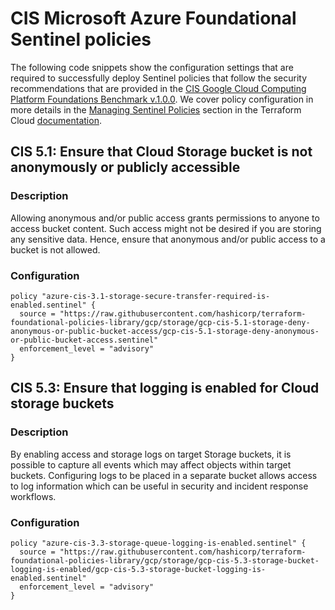 #  CIS Microsoft Azure Foundational Sentinel policies

The following code snippets show the configuration settings that are required to successfully deploy Sentinel policies that follow the security recommendations that are provided in the [CIS Google Cloud Computing Platform Foundations Benchmark v.1.0.0](https://www.cisecurity.org/benchmark/google_cloud_computing_platform/). We cover policy configuration in more details in the [Managing Sentinel Policies](https://www.terraform.io/docs/cloud/sentinel/manage-policies.html) section in the Terraform Cloud [documentation](https://www.terraform.io/docs/cloud/index.html).

## CIS 5.1: Ensure that Cloud Storage bucket is not anonymously or publicly accessible

### Description
Allowing anonymous and/or public access grants permissions to anyone to access bucket content. Such access might not be desired if you are storing any sensitive data. Hence, ensure that anonymous and/or public access to a bucket is not allowed.

### Configuration

```hcl
policy "azure-cis-3.1-storage-secure-transfer-required-is-enabled.sentinel" {
  source = "https://raw.githubusercontent.com/hashicorp/terraform-foundational-policies-library/gcp/storage/gcp-cis-5.1-storage-deny-anonymous-or-public-bucket-access/gcp-cis-5.1-storage-deny-anonymous-or-public-bucket-access.sentinel"
  enforcement_level = "advisory"
}
```

## CIS 5.3: Ensure that logging is enabled for Cloud storage buckets

### Description
By enabling access and storage logs on target Storage buckets, it is possible to capture all events which may affect objects within target buckets. Configuring logs to be placed in a separate bucket allows access to log information which can be useful in security and incident response workflows.

### Configuration

```hcl
policy "azure-cis-3.3-storage-queue-logging-is-enabled.sentinel" {
  source = "https://raw.githubusercontent.com/hashicorp/terraform-foundational-policies-library/gcp/storage/gcp-cis-5.3-storage-bucket-logging-is-enabled/gcp-cis-5.3-storage-bucket-logging-is-enabled.sentinel"
  enforcement_level = "advisory"
}
```